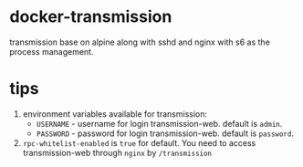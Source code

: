 # docker-transmission
transmission base on alpine along with sshd and nginx with s6 as the process management.

# tips
1. environment variables available for transmission:
    - `USERNAME` - username for login transmission-web. default is `admin`.
    - `PASSWORD` - password for login transmission-web. default is `password`.
1. `rpc-whitelist-enabled` is `true` for default. You need to access transmission-web through `nginx` by `/transmission`